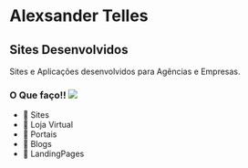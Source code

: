 # Alexsander Telles

## Sites Desenvolvidos
Sites e Aplicações desenvolvidos para Agências e Empresas.

### O Que faço!! [![](http://jobs.ruah.digital/site.gif)](#)
- 🔸 Sites
- 🔸 Loja Virtual
- 🔸 Portais
- 🔸 Blogs 
- 🔸 LandingPages

